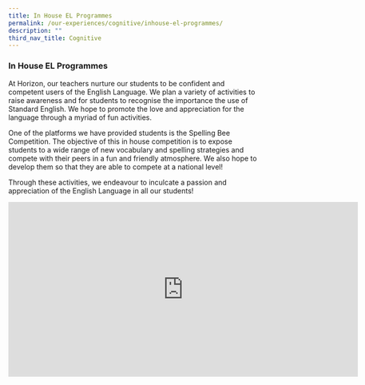 ```yaml
---
title: In House EL Programmes
permalink: /our-experiences/cognitive/inhouse-el-programmes/
description: ""
third_nav_title: Cognitive
---
```

### **In House EL Programmes**
At Horizon, our teachers nurture our students to be confident and competent users of the English Language.&nbsp;We plan a variety of activities to raise awareness and for students to recognise the importance the use of Standard English. We hope to promote the love and appreciation for the language through a myriad of fun activities.

One of the platforms we have provided students is the Spelling Bee Competition. The objective of this in house competition is to expose students to a wide range of new vocabulary and spelling strategies and compete with their peers in a fun and friendly atmosphere. We also hope to develop them so that they are able to compete at a national level!&nbsp;

Through these activities, we endeavour to inculcate a passion and appreciation of the English Language in all our students!

<iframe allowfullscreen="true" width="700" height="350" frameborder="0" src="https://docs.google.com/presentation/d/e/2PACX-1vTs5jWe9395aJCUVVNNjlAjKOgjDRzRo1ux5TXjvAu3UjpNZzVVK-GT8jUBrthpsmtHwHq74_E6MJ1S/embed?start=false&amp;loop=false&amp;delayms=3000"></iframe>
